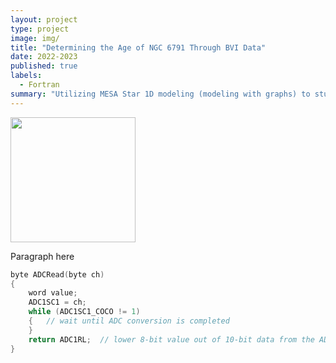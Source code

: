 ```yaml
---
layout: project
type: project
image: img/
title: "Determining the Age of NGC 6791 Through BVI Data"
date: 2022-2023
published: true
labels:
  - Fortran
summary: "Utilizing MESA Star 1D modeling (modeling with graphs) to study the age of NGC 6791"
---
```


<div class="text-center p-4">
  <img width="200px" src="../img/" class="img-thumbnail" >
</div>

Paragraph here

```cpp
byte ADCRead(byte ch)
{
    word value;
    ADC1SC1 = ch;
    while (ADC1SC1_COCO != 1)
    {   // wait until ADC conversion is completed   
    }
    return ADC1RL;  // lower 8-bit value out of 10-bit data from the ADC
}
```

